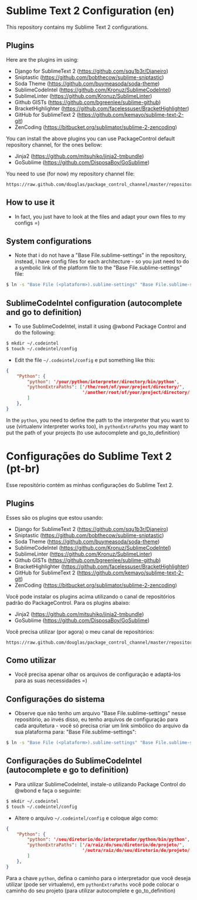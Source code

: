 # Sublime Text 2 Configuration (en)

This repository contains my Sublime Text 2 configurations.

## Plugins

Here are the plugins im using:

* Django for SublimeText 2 (https://github.com/squ1b3r/Djaneiro)
* Sniptastic (https://github.com/bobthecow/sublime-sniptastic)
* Soda Theme (https://github.com/buymeasoda/soda-theme)
* SublimeCodeIntel (https://github.com/Kronuz/SublimeCodeIntel)
* SublimeLinter (https://github.com/Kronuz/SublimeLinter)
* Github GISTs (https://github.com/bgreenlee/sublime-github)
* BracketHighlighter (https://github.com/facelessuser/BracketHighlighter)
* GitHub for SublimeText 2 (https://github.com/kemayo/sublime-text-2-git)
* ZenCoding (https://bitbucket.org/sublimator/sublime-2-zencoding)

You can install the above plugins you can use PackageControl default repository
channel, for the ones bellow:

* Jinja2 (https://github.com/mitsuhiko/jinja2-tmbundle)
* GoSublime (https://github.com/DisposaBoy/GoSublime)

You need to use (for now) my repository channel file:

```
https://raw.github.com/douglas/package_control_channel/master/repositories.json
```

## How to use it

* In fact, you just have to look at the files and adapt your own files to
  my configs =)

## System configurations

* Note that i do not have a "Base File.sublime-settings" in the repository,
  instead, i have config files for each architecture - so you just need to
  do a symbolic link of the platform file to the "Base File.sublime-settings"
  file:

```bash
$ ln -s "Base File (<plataform>).sublime-settings" "Base File.sublime-settings"
```

## SublimeCodeIntel configuration (autocomplete and go to definition)

* To use SublimeCodeIntel, install it using @wbond Package Control and do
  the following:

```bash
$ mkdir ~/.codeintel
$ touch ~/.codeintel/config
```

* Edit the file ``~/.codeintel/config`` e put something like this:

```json
{
    "Python": {
        "python": '/your/python/interpreter/directory/bin/python',
        "pythonExtraPaths": ['/the/root/of/your/project/directory/',
                             '/another/root/of/your/project/directory/',
        ]
    },
}
```

In the ``python``, you need to define the path to the interpreter that you want
to use (virtualenv interpreter works too), in ``pythonExtraPaths`` you may want
to put the path of your projects (to use autocomplete and go_to_definition)

# Configurações do Sublime Text 2 (pt-br)

Esse repositório contém as minhas configurações do Sublime Text 2.

## Plugins

Esses são os plugins que estou usando:

* Django for SublimeText 2 (https://github.com/squ1b3r/Djaneiro)
* Sniptastic (https://github.com/bobthecow/sublime-sniptastic)
* Soda Theme (https://github.com/buymeasoda/soda-theme)
* SublimeCodeIntel (https://github.com/Kronuz/SublimeCodeIntel)
* SublimeLinter (https://github.com/Kronuz/SublimeLinter)
* Github GISTs (https://github.com/bgreenlee/sublime-github)
* BracketHighlighter (https://github.com/facelessuser/BracketHighlighter)
* GitHub for SublimeText 2 (https://github.com/kemayo/sublime-text-2-git)
* ZenCoding (https://bitbucket.org/sublimator/sublime-2-zencoding)

Você pode instalar os plugins acima utilizando o canal de repositórios padrão
do PackageControl. Para os plugins abaixo:

* Jinja2 (https://github.com/mitsuhiko/jinja2-tmbundle)
* GoSublime (https://github.com/DisposaBoy/GoSublime)

Você precisa utilizar (por agora) o meu canal de repositórios:

```
https://raw.github.com/douglas/package_control_channel/master/repositories.json
```

## Como utilizar

* Você precisa apenar olhar os arquivos de configuração e adaptá-los para as
  suas necessidades =)

## Configurações do sistema

* Observe que não tenho um arquivo "Base File.sublime-settings" nesse
  repositório, ao invés disso, eu tenho arquivos de configuração para cada
  arquitetura - você só precisa criar um link simbólico do arquivo da sua
  plataforma para: "Base File.sublime-settings":

```bash
$ ln -s "Base File (<plataform>).sublime-settings" "Base File.sublime-settings"
```

## Configurações do SublimeCodeIntel (autocomplete e go to definition)

* Para utilizar SublimeCodeIntel, instale-o utilizando Package Control do
  @wbond e faça o seguinte:

```bash
$ mkdir ~/.codeintel
$ touch ~/.codeintel/config
```

* Altere o arquivo ``~/.codeintel/config`` e coloque algo como:

```json
{
    "Python": {
        "python": '/seu/diretorio/do/interpretador/python/bin/python',
        "pythonExtraPaths": ['/a/raiz/do/seu/diretorio/de/projeto/',
                             '/outra/raiz/do/seu/diretorio/de/projeto/',
        ]
    },
}
```

Para a chave ``python``, defina o caminho para o interpretador que você deseja
utilizar (pode ser virtualenv), em ``pythonExtraPaths`` você pode colocar
o caminho do seu projeto (para utilizar autocomplete e go_to_definition)














